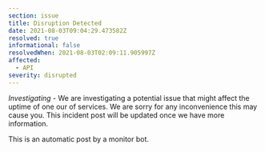 ```yaml
---
section: issue
title: Disruption Detected
date: 2021-08-03T09:04:29.473582Z
resolved: true
informational: false
resolvedWhen: 2021-08-03T02:09:11.905997Z
affected:
  - API
severity: disrupted
---
```

*Investigating* - We are investigating a potential issue that might affect the uptime of one our of services. We are sorry for any inconvenience this may cause you. This incident post will be updated once we have more information.

This is an automatic post by a monitor bot.
        